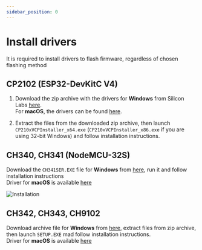 ```yaml
---
sidebar_position: 0
---
```


# Install drivers

It is required to install drivers to flash firmware, regardless of chosen flashing method

## CP2102 (ESP32-DevKitC V4)

1. Download the zip archive with the drivers for **Windows** from Silicon Labs [here](https://www.silabs.com/documents/public/software/CP210x_Windows_Drivers.zip).  
   For **macOS**, the drivers can be found [here](https://www.silabs.com/developers/usb-to-uart-bridge-vcp-drivers?tab=downloads).

2. Extract the files from the downloaded zip archive, then launch `CP210xVCPInstaller_x64.exe` (`CP210xVCPInstaller_x86.exe` if you are using 32-bit Windows) and follow installation instructions.

## CH340, CH341 (NodeMCU-32S)

Download the `CH341SER.EXE` file for **Windows** from [here](https://cdn.sparkfun.com/assets/learn_tutorials/8/4/4/CH341SER.EXE), run it and follow installation instructions  
Driver for **macOS** is available [here](https://www.wch.cn/downloads/CH341SER_MAC_ZIP.html)

![Installation](https://i.imgur.com/9Ztro0h.gif)

## CH342, CH343, CH9102

Download archive file for **Windows** from [here](https://www.wch.cn/downloads/CH343SER_ZIP.html), extract files from zip archive, then launch `SETUP.EXE` mad follow installation instructions.  
Driver for **macOS** is available [here](https://www.wch.cn/downloads/CH34XSER_MAC_ZIP.html)
